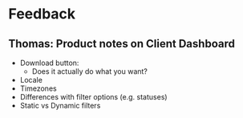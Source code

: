 # Feedback

## Thomas: Product notes on Client Dashboard

- Download button:
  - Does it actually do what you want?
- Locale
- Timezones
- Differences with filter options (e.g. statuses)
- Static vs Dynamic filters
